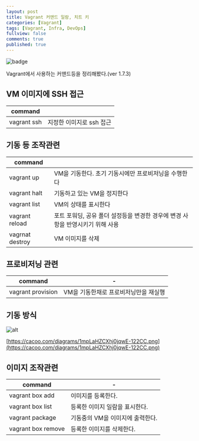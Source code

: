 ```yaml
---
layout: post
title: Vagrant 커맨드 일람, 치트 키
categories: [Vagrant]
tags: [Vagrant, Infra, DevOps]
fullview: false
comments: true
published: true
---
```


![badge](https://img.shields.io/badge/manasobi-vagrant-yellowgreen.svg?style=flat-square)

Vagrant에서 사용하는 커맨드등을 정리해봤다.(ver 1.7.3) 

## VM 이미지에 SSH 접근

|**command** | |
|---|---|
| vagrant ssh | 지정한 이미지로 ssh 접근 |

## 기동 등 조작관련 

|**command** | |
|---|---|
|vagrant up | VM을 기동한다. 초기 기동시에만 프로비저닝을 수행한다|
|vagrant halt | 기동하고 있는 VM을 정지한다|
|vagrant list | VM의 상태를 표시한다|
|vagrant reload | 포트 포워딩, 공유 폴더 설정등을 변경한 경우에 변경 사항을 반영시키기 위해 사용|
|vagrnat destroy | VM 이미지를 삭제|

## 프로비저닝 관련

**command** | -
---|---
vagrant provision | VM을 기동한채로 프로비저닝만을 재실행

## 기동 방식

![alt](https://cacoo.com/diagrams/1mpLaHZCXhj0jqwE-122CC.png)

[https://cacoo.com/diagrams/1mpLaHZCXhj0jqwE-122CC.png](https://cacoo.com/diagrams/1mpLaHZCXhj0jqwE-122CC.png)

## 이미지 조작관련 

**command** | -
---|---
vagrant box add | 이미지를 등록한다.
vagrant box list | 등록한 이미지 일람을 표시한다.
vagrant package | 기동중의 VM을 이미지에 출력한다.
vagrant box remove | 등록한 이미지를 삭제한다.
